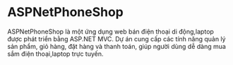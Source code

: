 # ASPNetPhoneShop
ASPNetPhoneShop là một ứng dụng web bán điện thoại di động,laptop được phát triển bằng ASP.NET MVC. Dự án cung cấp các tính năng quản lý sản phẩm, giỏ hàng, đặt hàng và thanh toán, giúp người dùng dễ dàng mua sắm điện thoại,laptop trực tuyến.
